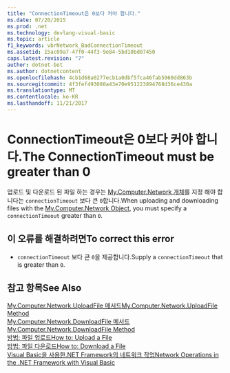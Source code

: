 ```yaml
---
title: "ConnectionTimeout은 0보다 커야 합니다."
ms.date: 07/20/2015
ms.prod: .net
ms.technology: devlang-visual-basic
ms.topic: article
f1_keywords: vbrNetwork_BadConnectionTimeout
ms.assetid: 15ac09a7-47f0-44f3-9e84-5bd10bd07450
caps.latest.revision: "7"
author: dotnet-bot
ms.author: dotnetcontent
ms.openlocfilehash: 4cb1d68a0277ecb1a0dbf5fca46fab5960dd863b
ms.sourcegitcommit: 4f3fef493080a43e70e951223894768d36ce430a
ms.translationtype: MT
ms.contentlocale: ko-KR
ms.lasthandoff: 11/21/2017
---
```

# <a name="the-connectiontimeout-must-be-greater-than-0"></a><span data-ttu-id="39186-102">ConnectionTimeout은 0보다 커야 합니다.</span><span class="sxs-lookup"><span data-stu-id="39186-102">The ConnectionTimeout must be greater than 0</span></span>
<span data-ttu-id="39186-103">업로드 및 다운로드 된 파일 하는 경우는 [My.Computer.Network 개체](../../visual-basic/language-reference/objects/my-computer-network-object.md)를 지정 해야 합니다는 `connectionTimeout` 보다 큰 `0`합니다.</span><span class="sxs-lookup"><span data-stu-id="39186-103">When uploading and downloading files with the [My.Computer.Network Object](../../visual-basic/language-reference/objects/my-computer-network-object.md), you must specify a `connectionTimeout` greater than `0`.</span></span>  
  
## <a name="to-correct-this-error"></a><span data-ttu-id="39186-104">이 오류를 해결하려면</span><span class="sxs-lookup"><span data-stu-id="39186-104">To correct this error</span></span>  
  
-   <span data-ttu-id="39186-105">`connectionTimeout` 보다 큰 `0`을 제공합니다.</span><span class="sxs-lookup"><span data-stu-id="39186-105">Supply a `connectionTimeout` that is greater than `0`.</span></span>  
  
## <a name="see-also"></a><span data-ttu-id="39186-106">참고 항목</span><span class="sxs-lookup"><span data-stu-id="39186-106">See Also</span></span>  
 [<span data-ttu-id="39186-107">My.Computer.Network.UploadFile 메서드</span><span class="sxs-lookup"><span data-stu-id="39186-107">My.Computer.Network.UploadFile Method</span></span>](http://msdn.microsoft.com/en-us/5505ea3e-3dbd-460b-9f8f-62c84c0a4de6)  
 [<span data-ttu-id="39186-108">My.Computer.Network.DownloadFile 메서드</span><span class="sxs-lookup"><span data-stu-id="39186-108">My.Computer.Network.DownloadFile Method</span></span>](http://msdn.microsoft.com/en-us/aeb7ed8f-1ac9-4242-ae57-9f35914eb329)  
 [<span data-ttu-id="39186-109">방법: 파일 업로드</span><span class="sxs-lookup"><span data-stu-id="39186-109">How to: Upload a File</span></span>](../../visual-basic/developing-apps/programming/computer-resources/how-to-upload-a-file.md)  
 [<span data-ttu-id="39186-110">방법: 파일 다운로드</span><span class="sxs-lookup"><span data-stu-id="39186-110">How to: Download a File</span></span>](../../visual-basic/developing-apps/programming/computer-resources/how-to-download-a-file.md)  
 [<span data-ttu-id="39186-111">Visual Basic을 사용한.NET Framework의 네트워크 작업</span><span class="sxs-lookup"><span data-stu-id="39186-111">Network Operations in the .NET Framework with Visual Basic</span></span>](http://msdn.microsoft.com/en-us/c5379021-44ef-4d6a-acf5-e951fdcab6b2)
